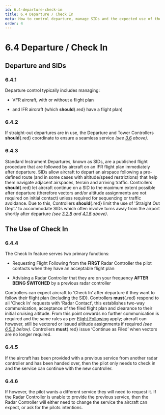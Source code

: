 ```yaml
---
id: 6.4-departure-check-in
title: 6.4 Departure / Check In
meta: How to control departure, manage SIDs and the expected use of the Check In function.
order: 4
---
```


# 6.4  Departure / Check In

 

## Departure and SIDs

### 6.4.1    

Departure control typically includes managing:

 

 -    VFR aircraft, with or without a flight plan

 -    and IFR aircraft (which **should**{.red} have a flight plan)

 

### 6.4.2    

If straight-out departures are in use, the Departure and Tower Controllers **should**{.red} coordinate to ensure a seamless service *(see [3.6](/guide/atc-manual/3.-tower/3.6-tower-working-with-radar#3.6-tower-working-with-radar) above)*.



### 6.4.3    

Standard Instrument Departures, known as SIDs, are a published flight procedure that are followed by aircraft on an IFR flight plan immediately after departure. SIDs allow aircraft to depart an airspace following a pre-defined route (and in some cases with altitude/speed restrictions) that help them navigate adjacent airspaces, terrain and arriving traffic. Controllers **should**{.red} let aircraft continue on a SID to the maximum extent possible after departure (therefore vectors and/or altitude assignments are not required on initial contact) unless required for sequencing or traffic avoidance. Due to this, Controllers **should**{.red} limit the use of 'Straight Out Dept.' to accommodate SIDs which often involve turns away from the airport shortly after departure *(see [3.2.8](/guide/atc-manual/3.-tower/3.2-departure#3.2.8) and [4.1.6](/guide/atc-manual/4.-atis/4.1-atis#4.1.6) above)*.



## The Use of Check In

### 6.4.4    

The Check In feature serves two primary functions:

 

 -    Requesting Flight Following from the **FIRST** Radar Controller the pilot contacts when they have an acceptable flight plan

 - Advising a Radar Controller that they are on your frequency **AFTER BEING SWITCHED** by a previous radar controller

   

Controllers can expect aircraft to ‘Check In’ after departure if they want to follow their flight plan (including the SID). Controllers **must**{.red} respond to all 'Check In' requests with ‘Radar Contact’, this establishes two-way communication, acceptance of the filed flight plan and clearance to their initial cruising altitude. From this point onwards no further communication is required and the same rules as per [Flight Following](/guide/atc-manual/6.-radar/6.5-flight-following#6.5-flight-following) apply; aircraft can however, still be vectored or issued altitude assignments if required *(see [6.5.2](https://infiniteflight.com/guide/atc-manual/6.-radar/6.5-flight-following#6.5.2) below).* Controllers **must**{.red} issue ‘Continue as Filed’ when vectors are no longer required.



### 6.4.5

If the aircraft has been provided with a previous service from another radar controller and has been handed over, then the pilot only needs to check in and the service can continue with the new controller.



### 6.4.6    

If however, the pilot wants a different service they will need to request it. If the Radar Controller is unable to provide the previous service, then the Radar Controller will either need to change the service the aircraft can expect, or ask for the pilots intentions.

  

  
